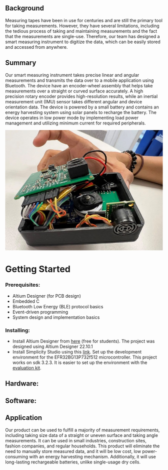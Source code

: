 ## Background
Measuring tapes have been in use for centuries and are still the primary tool for taking measurements. However, they have several limitations, including the tedious process of taking and maintaining measurements and the fact that the measurements are single-use. Therefore, our team has designed a smart measuring instrument to digitize the data, which can be easily stored and accessed from anywhere.

## Summary
Our smart measuring instrument takes precise linear and angular measurements and transmits the data over to a mobile application using Bluetooth. The device have an encoder-wheel assembly that helps take measurements over a straight or curved surface accurately. A high precision rotary encoder provides high-resolution results, while an inertial measurement unit (IMU) sensor takes different angular and device orientation data. The device is powered by a small battery and contains an energy harvesting system using solar panels to recharge the battery. The device operates in low power mode by implementing load power management and utilizing minimum current for required peripherals.

![Cubit Assembly](images/cubit_assemly_cut.jpg)


# Getting Started

### Prerequisites:
* Altium Designer (for PCB design)
* Embedded C
* Bluetooth Low Energy (BLE) protocol basics
* Event-driven programming
* System design and implementation basics

### Installing:
* Install Altium Designer from [here](https://www.altium.com/downloads/altium-designer) (free for students). The project was designed using Altium Designer 22.10.1
* Install Simplicity Studio using this [link](https://www.silabs.com/developers/simplicity-studio). Set up the development environment for the EFR32BG13P732f512 microcontroller. This project works on sdk 3.2.3. It is easier to set up the environment with the [evaluation kit](https://www.silabs.com/documents/public/user-guides/ug279-brd4104a-user-guide.pdf). 

## Hardware:

## Software:


## Application
Our product can be used to fulfill a majority of measurement requirements, including taking size data of a straight or uneven surface and taking angle measurements. It can be used in small industries, construction sites, fashion companies, and regular households. This product will eliminate the need to manually store measured data, and it will be low cost, low power-consuming with an energy harvesting mechanism. Additionally, it will use long-lasting rechargeable batteries, unlike single-usage dry cells.